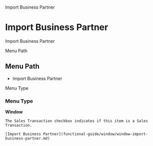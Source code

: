 
Import Business Partner
# Import Business Partner


Import Business Partner

Menu Path
## Menu Path



- Import Business Partner

Menu Type
### Menu Type

**Window**

```
The Sales Transaction checkbox indicates if this item is a Sales Transaction.
```

```
[Import Business Partner](functional-guide/window/window-import-business-partner.md)
```
